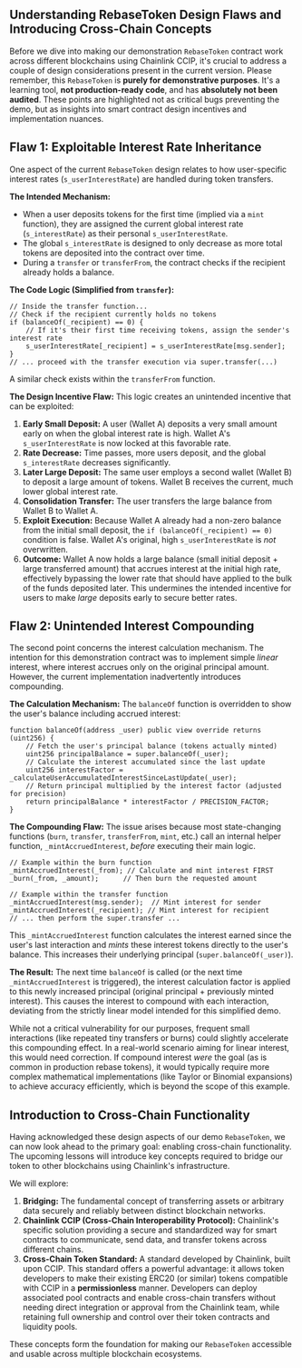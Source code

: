 ## Understanding RebaseToken Design Flaws and Introducing Cross-Chain Concepts

Before we dive into making our demonstration `RebaseToken` contract work across different blockchains using Chainlink CCIP, it's crucial to address a couple of design considerations present in the current version. Please remember, this `RebaseToken` is **purely for demonstrative purposes**. It's a learning tool, **not production-ready code**, and has **absolutely not been audited**. These points are highlighted not as critical bugs preventing the demo, but as insights into smart contract design incentives and implementation nuances.

## Flaw 1: Exploitable Interest Rate Inheritance

One aspect of the current `RebaseToken` design relates to how user-specific interest rates (`s_userInterestRate`) are handled during token transfers.

**The Intended Mechanism:**
*   When a user deposits tokens for the first time (implied via a `mint` function), they are assigned the current global interest rate (`s_interestRate`) as their personal `s_userInterestRate`.
*   The global `s_interestRate` is designed to only decrease as more total tokens are deposited into the contract over time.
*   During a `transfer` or `transferFrom`, the contract checks if the recipient already holds a balance.

**The Code Logic (Simplified from `transfer`):**
```solidity
// Inside the transfer function...
// Check if the recipient currently holds no tokens
if (balanceOf(_recipient) == 0) {
    // If it's their first time receiving tokens, assign the sender's interest rate
    s_userInterestRate[_recipient] = s_userInterestRate[msg.sender];
}
// ... proceed with the transfer execution via super.transfer(...)
```
A similar check exists within the `transferFrom` function.

**The Design Incentive Flaw:**
This logic creates an unintended incentive that can be exploited:

1.  **Early Small Deposit:** A user (Wallet A) deposits a very small amount early on when the global interest rate is high. Wallet A's `s_userInterestRate` is now locked at this favorable rate.
2.  **Rate Decrease:** Time passes, more users deposit, and the global `s_interestRate` decreases significantly.
3.  **Later Large Deposit:** The same user employs a second wallet (Wallet B) to deposit a large amount of tokens. Wallet B receives the current, much lower global interest rate.
4.  **Consolidation Transfer:** The user transfers the large balance from Wallet B to Wallet A.
5.  **Exploit Execution:** Because Wallet A already had a non-zero balance from the initial small deposit, the `if (balanceOf(_recipient) == 0)` condition is false. Wallet A's original, high `s_userInterestRate` is *not* overwritten.
6.  **Outcome:** Wallet A now holds a large balance (small initial deposit + large transferred amount) that accrues interest at the initial high rate, effectively bypassing the lower rate that should have applied to the bulk of the funds deposited later. This undermines the intended incentive for users to make *large* deposits early to secure better rates.

## Flaw 2: Unintended Interest Compounding

The second point concerns the interest calculation mechanism. The intention for this demonstration contract was to implement simple *linear* interest, where interest accrues only on the original principal amount. However, the current implementation inadvertently introduces compounding.

**The Calculation Mechanism:**
The `balanceOf` function is overridden to show the user's balance including accrued interest:

```solidity
function balanceOf(address _user) public view override returns (uint256) {
    // Fetch the user's principal balance (tokens actually minted)
    uint256 principalBalance = super.balanceOf(_user);
    // Calculate the interest accumulated since the last update
    uint256 interestFactor = _calculateUserAccumulatedInterestSinceLastUpdate(_user);
    // Return principal multiplied by the interest factor (adjusted for precision)
    return principalBalance * interestFactor / PRECISION_FACTOR;
}
```

**The Compounding Flaw:**
The issue arises because most state-changing functions (`burn`, `transfer`, `transferFrom`, `mint`, etc.) call an internal helper function, `_mintAccruedInterest`, *before* executing their main logic.

```solidity
// Example within the burn function
_mintAccruedInterest(_from); // Calculate and mint interest FIRST
_burn(_from, _amount);      // Then burn the requested amount

// Example within the transfer function
_mintAccruedInterest(msg.sender);  // Mint interest for sender
_mintAccruedInterest(_recipient); // Mint interest for recipient
// ... then perform the super.transfer ...
```

This `_mintAccruedInterest` function calculates the interest earned since the user's last interaction and *mints* these interest tokens directly to the user's balance. This increases their underlying principal (`super.balanceOf(_user)`).

**The Result:**
The next time `balanceOf` is called (or the next time `_mintAccruedInterest` is triggered), the interest calculation factor is applied to this newly increased principal (original principal + previously minted interest). This causes the interest to compound with each interaction, deviating from the strictly linear model intended for this simplified demo.

While not a critical vulnerability for our purposes, frequent small interactions (like repeated tiny transfers or burns) could slightly accelerate this compounding effect. In a real-world scenario aiming for linear interest, this would need correction. If compound interest *were* the goal (as is common in production rebase tokens), it would typically require more complex mathematical implementations (like Taylor or Binomial expansions) to achieve accuracy efficiently, which is beyond the scope of this example.

## Introduction to Cross-Chain Functionality

Having acknowledged these design aspects of our demo `RebaseToken`, we can now look ahead to the primary goal: enabling cross-chain functionality. The upcoming lessons will introduce key concepts required to bridge our token to other blockchains using Chainlink's infrastructure.

We will explore:

1.  **Bridging:** The fundamental concept of transferring assets or arbitrary data securely and reliably between distinct blockchain networks.
2.  **Chainlink CCIP (Cross-Chain Interoperability Protocol):** Chainlink's specific solution providing a secure and standardized way for smart contracts to communicate, send data, and transfer tokens across different chains.
3.  **Cross-Chain Token Standard:** A standard developed by Chainlink, built upon CCIP. This standard offers a powerful advantage: it allows token developers to make their existing ERC20 (or similar) tokens compatible with CCIP in a **permissionless** manner. Developers can deploy associated pool contracts and enable cross-chain transfers without needing direct integration or approval from the Chainlink team, while retaining full ownership and control over their token contracts and liquidity pools.

These concepts form the foundation for making our `RebaseToken` accessible and usable across multiple blockchain ecosystems.